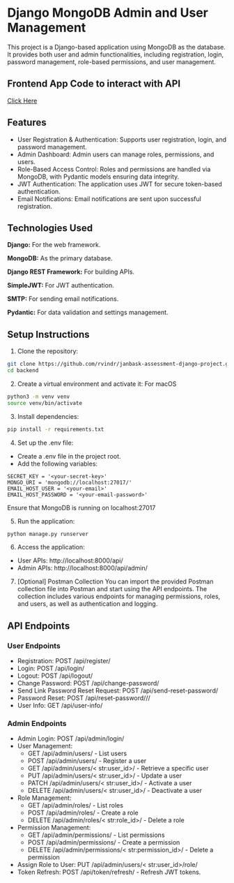 
# Django MongoDB Admin and User Management

This project is a Django-based application using MongoDB as the database. It provides both user and admin functionalities, including registration, login, password management, role-based permissions, and user management.

## Frontend App Code to interact with API
[Click Here](https://github.com/rvindr/janbask-assessment-django-project/tree/main/frontend)
## Features

- User Registration & Authentication: Supports user registration, login, and password management.
- Admin Dashboard: Admin users can manage roles, permissions, and users.
- Role-Based Access Control: Roles and permissions are handled via MongoDB, with Pydantic models ensuring data integrity.
- JWT Authentication: The application uses JWT for secure token-based authentication.
- Email Notifications: Email notifications are sent upon successful registration.


## Technologies Used

**Django:** For the web framework.

**MongoDB:** As the primary database.

**Django REST Framework:**  For building APIs.

**SimpleJWT:** For JWT authentication.

**SMTP:** For sending email notifications.

**Pydantic:** For data validation and settings management.


## Setup Instructions

1. Clone the repository:

```bash
git clone https://github.com/rvindr/janbask-assessment-django-project.git
cd backend
```

2. Create a virtual environment and activate it:
For macOS

```bash
python3 -m venv venv
source venv/bin/activate

```
3. Install dependencies:

```bash
pip install -r requirements.txt
```
4. Set up the .env file:
- Create a .env file in the project root.
- Add the following variables:

```plantext
SECRET_KEY = '<your-secret-key>'
MONGO_URI = 'mongodb://localhost:27017/'
EMAIL_HOST_USER = '<your-email>'
EMAIL_HOST_PASSWORD = '<your-email-password>'

```
Ensure that MongoDB is running on localhost:27017

5. Run the application:

```bash
python manage.py runserver
```
6. Access the application:
- User APIs: http://localhost:8000/api/
- Admin APIs: http://localhost:8000/api/admin/


7. [Optional] Postman Collection
You can import the provided Postman collection file into Postman and start using the API endpoints. The collection includes various endpoints for managing permissions, roles, and users, as well as authentication and logging.
## API Endpoints
### User Endpoints

- Registration: POST /api/register/
- Login: POST /api/login/
- Logout: POST /api/logout/
- Change Password: POST /api/change-password/
- Send Link Password Reset Request: POST /api/send-reset-password/
- Password Reset: POST /api/reset-password/<uid>/<token>/
- User Info: GET /api/user-info/

### Admin Endpoints
- Admin Login: POST /api/admin/login/
- User Management:
    - GET /api/admin/users/ - List users
    - POST /api/admin/users/ - Register a user
    - GET /api/admin/users/< str:user_id>/ - Retrieve a specific user
    - PUT /api/admin/users/< str:user_id>/ - Update a user
    - PATCH /api/admin/users/< str:user_id>/ - Activate a user
    - DELETE /api/admin/users/< str:user_id>/ - Deactivate a user
- Role Management:
    - GET /api/admin/roles/ - List roles
    - POST /api/admin/roles/ - Create a role
    - DELETE /api/admin/roles/< str:role_id>/ - Delete a role
- Permission Management:
     - GET /api/admin/permissions/ - List permissions
     - POST /api/admin/permissions/ - Create a permission
     - DELETE /api/admin/permissions/< str:permission_id>/ - Delete a permission
- Assign Role to User: PUT /api/admin/users/< str:user_id>/role/
- Token Refresh: POST /api/token/refresh/ - Refresh JWT tokens.
